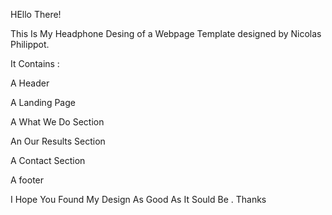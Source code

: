 HEllo There! 


This Is My Headphone Desing of a Webpage Template designed by Nicolas Philippot.

It Contains : 

A Header

A Landing Page

A What We Do Section

An Our Results Section

A Contact Section

A footer


I Hope You Found My Design As Good As It Sould Be . Thanks 